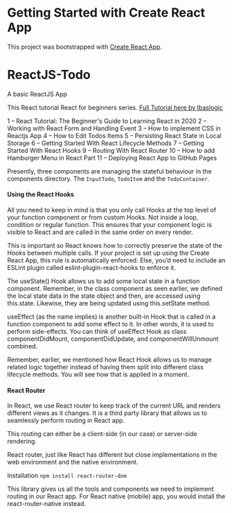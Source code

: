 # Getting Started with Create React App

This project was bootstrapped with [Create React App](https://github.com/facebook/create-react-app).

# ReactJS-Todo

A basic ReactJS App

This React tutorial React for beginners series. [Full Tutorial here by Ibaslogic](https://ibaslogic.com/react-tutorial-for-beginners/)  

1 – React Tutorial: The Beginner's Guide to Learning React in 2020
2 – Working with React Form and Handling Event 3 – How to implement CSS in Reactjs App
4 – How to Edit Todos Items
5 – Persisting React State in Local Storage
6 – Getting Started With React Lifecycle Methods
7 – Getting Started With React Hooks
9 – Routing With React Router
10 – How to add Hamburger Menu in React
Part 11 – Deploying React App to GitHub Pages

Presently, three components are managing the stateful behaviour in the components directory. The `InputTodo`, `TodoItem` and the `TodoContainer`.

#### Using the React Hooks

All you need to keep in mind is that you only call Hooks at the top level of your function component or from custom Hooks. Not inside a loop, condition or regular function. This ensures that your component logic is visible to React and are called in the same order on every render.

This is important so React knows how to correctly preserve the state of the Hooks between multiple calls. If your project is set up using the Create React App, this rule is automatically enforced. Else, you’d need to include an ESLint plugin called eslint-plugin-react-hooks to enforce it.

The useState() Hook allows us to add some local state in a function component. Remember, in the class component as seen earlier, we defined the local state data in the state object and then, are accessed using this.state. Likewise, they are being updated using this.setState method.

useEffect (as the name implies) is another built-in Hook that is called in a function component to add some effect to it. In other words, it is used to perform side-effects. You can think of useEffect Hook as class componentDidMount, componentDidUpdate, and componentWillUnmount combined.

Remember, earlier, we mentioned how React Hook allows us to manage related logic together instead of having them split into different class lifecycle methods. You will see how that is applied in a moment.

#### React Router

In React, we use React router to keep track of the current URL and renders different views as it changes. It is a third party library that allows us to seamlessly perform routing in React app.

This routing can either be a client-side (in our case) or server-side rendering.

React router, just like React has different but close implementations in the web environment and the native environment.

Installation
`npm install react-router-dom`

This library gives us all the tools and components we need to implement routing in our React app. For React native (mobile) app, you would install the react-router-native instead.
